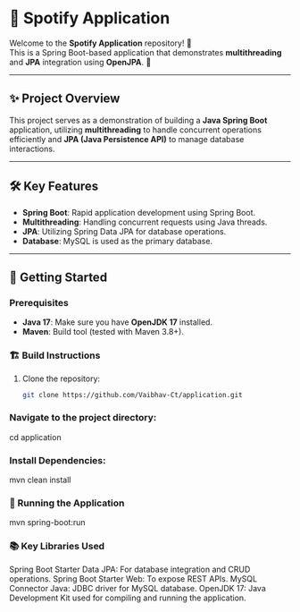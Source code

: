 # 📱 **Spotify Application**

Welcome to the **Spotify Application** repository! 🎵  
This is a Spring Boot-based application that demonstrates **multithreading** and **JPA** integration using **OpenJPA**. 🎸

---

## ✨ Project Overview  
This project serves as a demonstration of building a **Java Spring Boot** application, utilizing **multithreading** to handle concurrent operations efficiently and **JPA (Java Persistence API)** to manage database interactions.

---

## 🛠️ Key Features  
- **Spring Boot**: Rapid application development using Spring Boot.  
- **Multithreading**: Handling concurrent requests using Java threads.  
- **JPA**: Utilizing Spring Data JPA for database operations.  
- **Database**: MySQL is used as the primary database.

---

## 🚀 Getting Started  

### Prerequisites  
- **Java 17**: Make sure you have **OpenJDK 17** installed.  
- **Maven**: Build tool (tested with Maven 3.8+).  

### 🏗️ Build Instructions  
1. Clone the repository:  
   ```bash  
   git clone https://github.com/Vaibhav-Ct/application.git  
### Navigate to the project directory:
cd application  
### Install Dependencies:
mvn clean install  

### 🌟 Running the Application
mvn spring-boot:run  
### 📚 Key Libraries Used
Spring Boot Starter Data JPA: For database integration and CRUD operations.
Spring Boot Starter Web: To expose REST APIs.
MySQL Connector Java: JDBC driver for MySQL database.
OpenJDK 17: Java Development Kit used for compiling and running the application.

